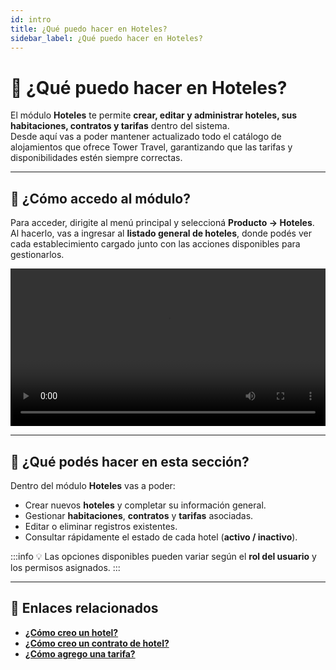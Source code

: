 ```yaml
---
id: intro
title: ¿Qué puedo hacer en Hoteles?
sidebar_label: ¿Qué puedo hacer en Hoteles?
---
```


# 🏨 ¿Qué puedo hacer en Hoteles?

El módulo **Hoteles** te permite **crear, editar y administrar hoteles, sus habitaciones, contratos y tarifas** dentro del sistema.  
Desde aquí vas a poder mantener actualizado todo el catálogo de alojamientos que ofrece Tower Travel, garantizando que las tarifas y disponibilidades estén siempre correctas.

---

## 🚪 ¿Cómo accedo al módulo?

Para acceder, dirigite al menú principal y seleccioná **Producto → Hoteles**.  
Al hacerlo, vas a ingresar al **listado general de hoteles**, donde podés ver cada establecimiento cargado junto con las acciones disponibles para gestionarlos.

<!-- ![Listado de hoteles](/img/producto/hoteles/listado-hoteles.png) -->
<!-- cambiar img -->

<div class="video-container">
<video controls width="100%">
  <source src="/tower-travel-docs/videos/hoteles/acceso-hoteles.mp4" type="video/mp4" />
</video>
</div>

---

## 🧾 ¿Qué podés hacer en esta sección?

Dentro del módulo **Hoteles** vas a poder:

- Crear nuevos **hoteles** y completar su información general.  
- Gestionar **habitaciones**, **contratos** y **tarifas** asociadas.  
- Editar o eliminar registros existentes.  
- Consultar rápidamente el estado de cada hotel (**activo / inactivo**).  

:::info
💡 Las opciones disponibles pueden variar según el **rol del usuario** y los permisos asignados.
:::

---

## 🔗 Enlaces relacionados

- [**¿Cómo creo un hotel?**](./crear-hotel)  
- [**¿Cómo creo un contrato de hotel?**](./crear-contrato)  
- [**¿Cómo agrego una tarifa?**](./agregar-tarifa)

